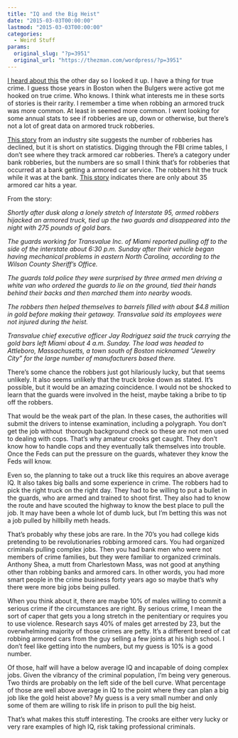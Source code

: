 ```yaml
---
title: "IQ and the Big Heist"
date: "2015-03-03T00:00:00"
lastmod: "2015-03-03T00:00:00"
categories:
  - Weird Stuff
params:
  original_slug: "?p=3951"
  original_url: "https://thezman.com/wordpress/?p=3951"
---
```


<a
href="http://news.yahoo.com/4-million-gold-stolen-truck-north-carolina-171614803.html"
rel="noopener" target="_blank">I heard about this</a> the other day so I
looked it up. I have a thing for true crime. I guess those years in
Boston when the Bulgers were active got me hooked on true crime. Who
knows. I think what interests me in these sorts of stories is their
rarity. I remember a time when robbing an armored truck was more common.
At least in seemed more common. I went looking for some annual stats to
see if robberies are up, down or otherwise, but there’s not a lot of
great data on armored truck robberies.

<a
href="http://www.lowersriskgroup.com/blog/2013/11/21/cit-industry-violence/"
rel="noopener" target="_blank">This story</a> from an industry site
suggests the number of robberies has declined, but it is short on
statistics. Digging through the FBI crime tables, I don’t see where they
track armored car robberies. There’s a category under bank robberies,
but the numbers are so small I think that’s for robberies that occurred
at a bank getting a armored car service. The robbers hit the truck while
it was at the bank. <a
href="http://www.chron.com/news/houston-texas/houston/article/Tide-slowing-for-armored-car-heists-5838439.php"
rel="noopener" target="_blank">This story</a> indicates there are only
about 35 armored car hits a year.

From the story:

*Shortly after dusk along a lonely stretch of Interstate 95, armed
robbers hijacked an armored truck, tied up the two guards and
disappeared into the night with 275 pounds of gold bars.*

*The guards working for Transvalue Inc. of Miami reported pulling off to
the side of the interstate about 6:30 p.m. Sunday after their vehicle
began having mechanical problems in eastern North Carolina, according to
the Wilson County Sheriff’s Office.*

*The guards told police they were surprised by three armed men driving a
white van who ordered the guards to lie on the ground, tied their hands
behind their backs and then marched them into nearby woods.*

*The robbers then helped themselves to barrels filled with about $4.8
million in gold before making their getaway. Transvalue said its
employees were not injured during the heist.*

*Transvalue chief executive officer Jay Rodriguez said the truck
carrying the gold bars left Miami about 4 a.m. Sunday. The load was
headed to Attleboro, Massachusetts, a town south of Boston nicknamed
“Jewelry City” for the large number of manufacturers based there.*

There’s some chance the robbers just got hilariously lucky, but that
seems unlikely. It also seems unlikely that the truck broke down as
stated. It’s possible, but it would be an amazing coincidence. I would
not be shocked to learn that the guards were involved in the heist,
maybe taking a bribe to tip off the robbers.

That would be the weak part of the plan. In these cases, the authorities
will submit the drivers to intense examination, including a polygraph.
You don’t get the job without  thorough background check so these are
not men used to dealing with cops. That’s why amateur crooks get caught.
They don’t know how to handle cops and they eventually talk themselves
into trouble. Once the Feds can put the pressure on the guards, whatever
they know the Feds will know.

Even so, the planning to take out a truck like this requires an above
average IQ. It also takes big balls and some experience in crime. The
robbers had to pick the right truck on the right day. They had to be
willing to put a bullet in the guards, who are armed and trained to
shoot first. They also had to know the route and have scouted the
highway to know the best place to pull the job. It may have been a whole
lot of dumb luck, but I’m betting this was not a job pulled by hillbilly
meth heads.

That’s probably why these jobs are rare. In the 70’s you had college
kids pretending to be revolutionaries robbing armored cars. You had
organized criminals pulling complex jobs. Then you had bank men who were
not members of crime families, but they were familiar to organized
criminals. Anthony Shea, a mutt from Charlestown Mass, was not good at
anything other than robbing banks and armored cars. In other words, you
had more smart people in the crime business forty years ago so maybe
that’s why there were more big jobs being pulled.

When you think about it, there are maybe 10% of males willing to commit
a serious crime if the circumstances are right. By serious crime, I mean
the sort of caper that gets you a long stretch in the penitentiary or
requires you to use violence. Research says 40% of males get arrested by
23, but the overwhelming majority of those crimes are petty. It’s a
different breed of cat robbing armored cars from the guy selling a few
joints at his high school. I don’t feel like getting into the numbers,
but my guess is 10% is a good number.

Of those, half will have a below average IQ and incapable of doing
complex jobs. Given the vibrancy of the criminal population, I’m being
very generous. Two thirds are probably on the left side of the bell
curve. What percentage of those are well above average in IQ to the
point where they can plan a big job like the gold heist above? My guess
is a very small number and only some of them are willing to risk life in
prison to pull the big heist.

That’s what makes this stuff interesting. The crooks are either very
lucky or very rare examples of high IQ, risk taking professional
criminals.

 
